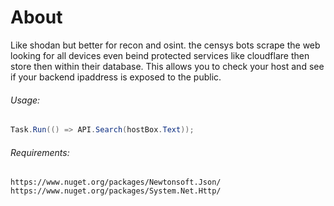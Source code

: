 # About 
Like shodan but better for recon and osint. the censys bots scrape the web looking for all devices even beind protected services like cloudflare then store then within their database.
This allows you to check your host and see if your backend ipaddress is exposed to the public. 

###### Usage:
```cs
Task.Run(() => API.Search(hostBox.Text)); 
```

###### Requirements:
```
https://www.nuget.org/packages/Newtonsoft.Json/
https://www.nuget.org/packages/System.Net.Http/
```
